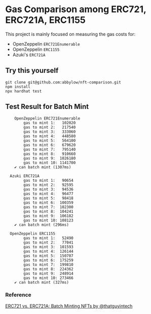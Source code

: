 # Gas Comparison among ERC721, ERC721A, ERC1155

This project is mainly focused on measuring the gas costs for: 
- OpenZeppelin `ERC721Enumerable`
- OpenZeppelin `ERC1155`
- Azuki's `ERC721A`

## Try this yourself
```
git clone git@github.com:abbylow/nft-comparison.git
npm install
npx hardhat test
```

## Test Result for Batch Mint
```
    OpenZeppelin ERC721Enumerable
        gas to mint 1:   102020
        gas to mint 2:   217540
        gas to mint 3:   333060
        gas to mint 4:   448580
        gas to mint 5:   564100
        gas to mint 6:   679620
        gas to mint 7:   795140
        gas to mint 8:   910660
        gas to mint 9:  1026180
        gas to mint 10: 1141700
    ✔ can batch mint (1307ms)

  Azuki ERC721A
        gas to mint 1:   90654
        gas to mint 2:   92595
        gas to mint 3:   94536
        gas to mint 4:   96477
        gas to mint 5:   98418
        gas to mint 6:  100359
        gas to mint 7:  102300
        gas to mint 8:  104241
        gas to mint 9:  106182
        gas to mint 10: 108123
    ✔ can batch mint (296ms)

  OpenZeppelin ERC1155
        gas to mint 1:   52490
        gas to mint 2:   77041
        gas to mint 3:  101593
        gas to mint 4:  126144
        gas to mint 5:  150707
        gas to mint 6:  175259
        gas to mint 7:  199810
        gas to mint 8:  224362
        gas to mint 9:  248914
        gas to mint 10: 273466
    ✔ can batch mint (327ms)
```

### Reference
[ERC721 vs. ERC721A: Batch Minting NFTs by @thatguyintech](https://alchemy.com/blog/erc721-vs-erc721a-batch-minting-nfts)
